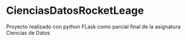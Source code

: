 # CienciasDatosRocketLeage
Proyecto realizado con python FLask como parcial final de la asignatura Ciencias de Datos
